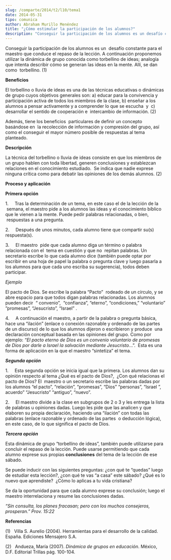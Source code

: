 ```yaml
---
slug: /comparte/2014/t2/l10/tema1
date: 2014-05-31
tipo: comunica
author: Abraham Murillo Menéndez
title: "¿Cómo estimular la participación de los alumnos?"
description: "Conseguir la participación de los alumnos es un desafío constante para el  maestro que conduce el repaso de la lección. A continuación proponemos utilizar  la dinámica de grupo conocida como torbellino de ideas; analogía que intenta  describir cómo se generan las ideas en la m..."
---
```


Conseguir la participación de los alumnos es un  desafío constante para el maestro que conduce el repaso de la lección. A continuación proponemos utilizar la dinámica de grupo conocida como torbellino de ideas; analogía que intenta describir cómo se generan las ideas en la mente. Allí, se dan como  torbellino. (1)

**Beneficios**

El torbellino o lluvia de ideas es una de las técnicas educativas o dinámicas de grupo cuyos objetivos generales son: a) educar para la convivencia y participación activa de todos los miembros de la clase, b) enseñar a los alumnos a pensar activamente y a comprender lo que se escucha  y  c) desarrollar el sentido de cooperación e  intercambio de información. (2)

Además, tiene los beneficios  particulares de definir un concepto basándose en  la recolección de información y compresión del grupo, así como el conseguir el mayor número posible de respuestas al tema planteado.

**Descripción**

La técnica del torbellino o lluvia de ideas consiste en que los miembros de un grupo hablen con toda libertad, generen conclusiones y establezcan relaciones en el conocimiento estudiado.  Se indica que nadie exprese ninguna crítica como para debatir las opiniones de los demás alumnos. (2)

**Proceso y aplicación**

**Primera opción**

1.     Tras la determinación de un tema, en este caso el de la lección de la  semana, el maestro pide a los alumnos las ideas y el conocimiento bíblico que le vienen a la mente. Puede pedir palabras relacionadas, o bien,  respuestas a una pregunta.

2.     Después de unos minutos, cada alumno tiene que compartir su(s) respuesta(s).

3.     El maestro  pide que cada alumno diga un término o palabra relacionada con el  tema en cuestión y que no  repitan palabras. Un secretario escribe lo que cada alumno dice (también puede optar por escribir en una hoja de papel la palabra o pregunta clave y luego pasarla a los alumnos para que cada uno escriba su sugerencia), todos deben participar.

_Ejemplo_

El pacto de Dios. Se escribe la palabra “Pacto”  rodeado de un círculo, y se abre espacio para que todos digan palabras relacionadas. Los alumnos pueden decir  “ convenio”,  “confianza”, “eterno”, “condiciones,” “voluntario” ”promesas”, “Jesucristo”, “Israel” .

4.     A continuación el maestro, a partir de la palabra o pregunta básica, hace una “ilación” (enlace o conexión razonable y ordenado de las partes de un discurso) de lo que los alumnos dijeron o escribieron y produce  una declaración conceptual basada en las opiniones del grupo. Como por ejemplo: _“El pacto eterno de Dios es un convenio voluntario de promesas de Dios por darle a Israel la salvación mediante Jesucristo_…”.  Esta es una forma de aplicación en la que el maestro “sintetiza” el tema.

**_Segunda opción_**

1.     Esta segunda opción se inicia igual que la primera. Los alumnos dan su opinión respecto al tema ¿Qué es el pacto de Dios?,  ¿Con qué relacionas el pacto de Dios? El  maestro o un secretario escribe las palabras dadas por los alumnos “el pacto”, “relación”, “promesas”, “Dios” “personas”, “Israel ”, acuerdo” “Jesucristo” “antiguo”, “nuevo”.

2.     El maestro divide a la clase en subgrupos de 2 o 3 y les entrega la lista de palabras u opiniones dadas. Luego les pide que las analicen y que elaboren su propia declaración, haciendo una “ilación” con todas las palabras (enlace razonable y ordenado de las partes  o deducción lógica), en este caso, de lo que significa el pacto de Dios.

**_Tercera opción_**

Esta dinámica de grupo “torbellino de ideas”, también puede utilizarse para concluir el repaso de la lección. Puede usarse permitiendo que cada alumno exprese sus propias **conclusiones** del tema de la lección de ese sábado.

Se puede inducir con las siguientes preguntas: ¿con qué te “quedas” luego de estudiar esta lección?, ¿con qué te vas “a casa” este sábado? ¿Qué es lo nuevo que aprendiste?  ¿Cómo lo aplicas a tu vida cristiana?

Se da la oportunidad para que cada alumno exprese su conclusión; luego el maestro interrelaciona y resume las conclusiones dadas.

_“Sin consulta, los planes fracasan; pero con los muchos consejeros, prosperan.” Prov. 15:22_

**Referencias**

(1)   Villa S. Aurelio (2004). Herramientas para el desarrollo de la calidad. España. Ediciones Mensajero S.A.

(2)   Andueza, María (2007). _Dinámica de grupos en educación_. México, D.F. Editorial Trillas pág. 100-104.
